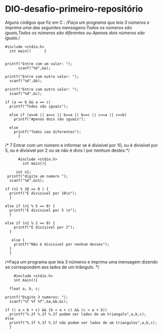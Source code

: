 # DIO-desafio-primeiro-repositório

Alguns códigos  que fiz em C :
/*Faça um programa que leia 3 números e imprima uma das seguintes mensagens:Todos os números são iguais,Todos os números são diferentes ou Apenas dois números são iguais.*/

    #include <stdio.h>    
      int main()      {


    printf("Entre com um valor: "); 
          scanf("%d",&a);
  
    printf("Entre com outro valor: ");
      scanf("%d",&b);
  
    printf("Entre com outro valor: ");
      scanf("%d",&c);

    if (a == b && a == c)
      printf("Todos são iguais");

      else if (a==b || a==c || b==a || b==c || c==a || c==b)
        printf("Apenas dois são iguais"); 

      else      
        printf("Todos sao diferentes");
          }


  /* 7 Entrar com um número e informar se é divisível por 10, ou é divisível por 5, ou é divisível por 2 ou se não é divis l por nenhum destes.*/
  
          #include <stdio.h>    
            int main(){
        
         int n1;
     printf("digite um numero ");
      scanf("%d",&n1);

    if (n1 % 10 == 0 ) { 
      printf("É divisivel por 10\n");
      }
 
    else if (n1 % 5 == 0) { 
      printf("É divisivel por 5 \n");
      }
  
    else if (n1 % 2 == 0) { 
        printf("É divisivel por 2");
      }
      
       else {   
        printf("Não é divisivel por nenhum desses");
      }
      }



/*Faça um programa que leia 3 números e imprima uma mensagem dizendo se
correspondem aos lados de um triângulo. */

        #include <stdio.h>    
        int main(){
        
      float a, b, c;  

    printf("Digite 3 numeros: ");
      scanf("%f %f %f",&a,&b,&c);

    if (( a < b + c) && (b < a + c) && (c < a + b))
      printf("%.2f %.2f %.2f podem ser lados de um triangulo",a,b,c);
    else
      printf("%.1f %.1f %.1f não podem ser lados de um triangulos",a,b,c);
      }     
